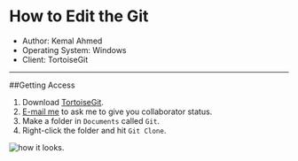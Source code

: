 How to Edit the Git
===================

* Author: Kemal Ahmed
* Operating System: Windows
* Client: TortoiseGit

------------------------

##Getting Access

1. Download [TortoiseGit](https://code.google.com/p/tortoisegit/wiki/Download?tm=2).
2. [E-mail me](mailto:goatandsheep@gmail.com?subject=Add%20me%20to%20the%20McMaster%20Notes%20Github%20pl0x) to ask me to give you collaborator status.
3.	Make a folder in `Documents` called `Git`.
4.	Right-click the folder and hit `Git Clone`.

![how it looks](images/git_clone).